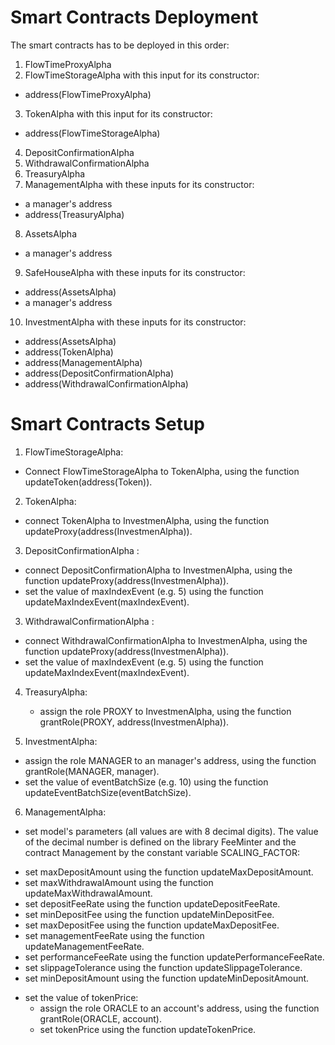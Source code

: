 # Smart Contracts Deployment

The smart contracts has to be deployed in this order:
1. FlowTimeProxyAlpha
2. FlowTimeStorageAlpha with this input for its constructor:
  - address(FlowTimeProxyAlpha)
3. TokenAlpha with this input for its constructor:
  - address(FlowTimeStorageAlpha)
4. DepositConfirmationAlpha 
5. WithdrawalConfirmationAlpha 
6. TreasuryAlpha 
7. ManagementAlpha with these inputs for its constructor:
- a manager's address 
- address(TreasuryAlpha)
8. AssetsAlpha 
 - a manager's address 
9. SafeHouseAlpha with these inputs for its constructor:
 - address(AssetsAlpha)
 - a manager's address
10. InvestmentAlpha with these inputs for its constructor:
 - address(AssetsAlpha)
 - address(TokenAlpha)
 - address(ManagementAlpha)
 - address(DepositConfirmationAlpha)
 - address(WithdrawalConfirmationAlpha)

# Smart Contracts Setup

1. FlowTimeStorageAlpha: 
  - Connect FlowTimeStorageAlpha to TokenAlpha, using the function updateToken(address(Token)).

2.  TokenAlpha: 
  - connect TokenAlpha to InvestmenAlpha, using the function updateProxy(address(InvestmenAlpha)).

3. DepositConfirmationAlpha : 
  - connect DepositConfirmationAlpha to InvestmenAlpha, using the function updateProxy(address(InvestmenAlpha)).
  - set the value of maxIndexEvent (e.g. 5) using the function updateMaxIndexEvent(maxIndexEvent).

3. WithdrawalConfirmationAlpha : 
  - connect WithdrawalConfirmationAlpha to InvestmenAlpha, using the function updateProxy(address(InvestmenAlpha)).
  - set the value of maxIndexEvent (e.g. 5) using the function updateMaxIndexEvent(maxIndexEvent).

4. TreasuryAlpha: 
   - assign the role PROXY to InvestmenAlpha, using the function grantRole(PROXY, address(InvestmenAlpha)).

5. InvestmentAlpha:
 - assign the role MANAGER to an manager's address, using the function grantRole(MANAGER, manager).
 - set the value of eventBatchSize (e.g. 10) using the function updateEventBatchSize(eventBatchSize).

6. ManagementAlpha:
 - set model's parameters (all values are with 8 decimal digits). The value of the decimal number is defined on the library FeeMinter and the contract Management by the constant variable SCALING_FACTOR:
  * set maxDepositAmount using the function 
    updateMaxDepositAmount.
  * set maxWithdrawalAmount using the function 
    updateMaxWithdrawalAmount.
  * set depositFeeRate using the function 
    updateDepositFeeRate.
  * set minDepositFee using the function 
    updateMinDepositFee. 
  * set maxDepositFee using the function 
    updateMaxDepositFee. 
  * set managementFeeRate using the function 
    updateManagementFeeRate.
  * set performanceFeeRate using the function 
    updatePerformanceFeeRate. 
  * set slippageTolerance using the function 
    updateSlippageTolerance.      
  * set minDepositAmount using the function 
    updateMinDepositAmount. 
 - set the value of tokenPrice:
   * assign the role ORACLE to an account's address, using the function grantRole(ORACLE, account).
   * set tokenPrice using the function 
    updateTokenPrice.  
    

